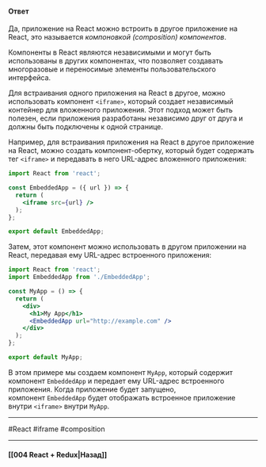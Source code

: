 #### Ответ

Да, приложение на React можно встроить в другое приложение на React, это называется *компоновкой (composition) компонентов*.

Компоненты в React являются независимыми и могут быть использованы в других компонентах, что позволяет создавать многоразовые и переносимые элементы пользовательского интерфейса.

Для встраивания одного приложения на React в другое, можно использовать компонент `<iframe>`, который создает независимый контейнер для вложенного приложения. Этот подход может быть полезен, если приложения разработаны независимо друг от друга и должны быть подключены к одной странице.

Например, для встраивания приложения на React в другое приложение на React, можно создать компонент-обертку, который будет содержать тег `<iframe>` и передавать в него URL-адрес вложенного приложения:

```jsx
import React from 'react';

const EmbeddedApp = ({ url }) => {
  return (
    <iframe src={url} />
  );
};

export default EmbeddedApp;
```

Затем, этот компонент можно использовать в другом приложении на React, передавая ему URL-адрес встроенного приложения:

```jsx
import React from 'react';
import EmbeddedApp from './EmbeddedApp';

const MyApp = () => {
  return (
    <div>
      <h1>My App</h1>
      <EmbeddedApp url="http://example.com" />
    </div>
  );
};

export default MyApp;
```

В этом примере мы создаем компонент `MyApp`, который содержит компонент `EmbeddedApp` и передает ему URL-адрес встроенного приложения. Когда приложение будет запущено, компонент `EmbeddedApp` будет отображать встроенное приложение внутри `<iframe>` внутри `MyApp`.

____
#React #iframe #composition 

____

#### [[004 React + Redux|Назад]]